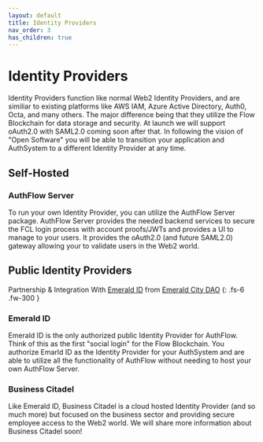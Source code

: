 ```yaml
---
layout: default
title: Identity Providers
nav_order: 3
has_children: true
---
```


# Identity Providers

Identity Providers function like normal Web2 Identity Providers, and are similiar to existing platforms like AWS IAM, Azure Active Directory, Auth0, Octa, and many others. The major difference being that they utilize the Flow Blockchain for data storage and security. At launch we will support oAuth2.0 with SAML2.0 coming soon after that. In following the vision of "Open Software" you will be able to transition your application and AuthSystem to a different Identity Provider at any time.

## Self-Hosted

### AuthFlow Server

To run your own Identity Provider, you can utilize the AuthFlow Server package. AuthFlow Server provides the needed backend services to secure the FCL login process with account proofs/JWTs and provides a UI to manage to your users. It provides the oAuth2.0 (and future SAML2.0) gateway allowing your to validate users in the Web2 world.

## Public Identity Providers

Partnership & Integration With [Emerald ID](https://id.ecdao.org/) from [Emerald City DAO](https://www.ecdao.org/)
{: .fs-6 .fw-300 }

### Emerald ID

Emerald ID is the only authorized public Identity Provider for AuthFlow. Think of this as the first "social login" for the Flow Blockchain. You authorize Emarld ID as the Identity Provider for your AuthSystem and are able to utilize all the functionality of AuthFlow without needing to host your own AuthFlow Server.

### Business Citadel

Like Emerald ID, Business Citadel is a cloud hosted Identity Provider (and so much more) but focused on the business sector and providing secure employee access to the Web2 world. We will share more information about Business Citadel soon!
